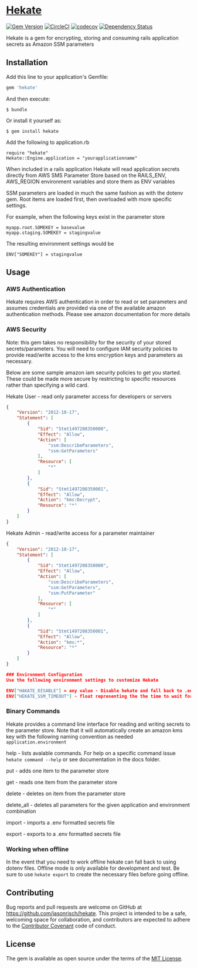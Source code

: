 # [Hekate](http://www.ancient.eu/Hecate/)

[![Gem Version](https://badge.fury.io/rb/hekate.svg)](https://badge.fury.io/rb/hekate)
[![CircleCI](https://circleci.com/gh/krimsonkla/hekate.svg?style=svg)](https://circleci.com/gh/krimsonkla/hekate)
[![codecov](https://codecov.io/gh/krimsonkla/hekate/branch/master/graph/badge.svg)](https://codecov.io/gh/krimsonkla/hekate)
[![Dependency Status](https://gemnasium.com/badges/github.com/krimsonkla/hekate.svg)](https://gemnasium.com/github.com/krimsonkla/hekate)

Hekate is a gem for encrypting, storing and consuming rails application secrets as Amazon SSM parameters

## Installation

Add this line to your application's Gemfile:

```ruby
gem 'hekate'
```

And then execute:

    $ bundle

Or install it yourself as:

    $ gem install hekate
    
Add the following to application.rb
    
    require "hekate"
    Hekate::Engine.application = "yourapplicationname"

When included in a rails application Hekate will read application secrets directly from AWS SMS Parameter Store based on the RAILS_ENV, AWS_REGION environment variables and store them as ENV variables

SSM parameters are loaded in much the same fashion as with the dotenv gem. Root items are loaded first, then overloaded with more specific settings.

For example, when the following keys exist in the parameter store

    myapp.root.SOMEKEY = basevalue
    myapp.staging.SOMEKEY = stagingvalue
    
The resulting environment settings would be

    ENV["SOMEKEY"] = stagingvalue
    
    
## Usage
### AWS Authentication
Hekate requires AWS authentication in order to read or set parameters and assumes credentials are provided via one of the available amazon authentication methods. Please see amazon documentation for more details

### AWS Security
Note: this gem takes no responsibility for the security of your stored secrets/parameters. You will need to configure IAM security policies to provide read/write access to the kms encryption keys and parameters as necessary.

Below are some sample amazon iam security policies to get you started. These could be made more secure by restricting to specific resources rather than specifying a wild card.


Hekate User - read only parameter access for developers or servers
```json
{
    "Version": "2012-10-17",
    "Statement": [
        {
            "Sid": "Stmt1497208350000",
            "Effect": "Allow",
            "Action": [
                "ssm:DescribeParameters",
                "ssm:GetParameters"
            ],
            "Resource": [
                "*"
            ]
        },
        {
            "Sid": "Stmt1497208350001",
            "Effect": "Allow",
            "Action": "kms:Decrypt",
            "Resource": "*"
        }
    ]
}
```

Hekate Admin -  read/write access for a parameter maintainer
```json
{
    "Version": "2012-10-17",
    "Statement": [
        {
            "Sid": "Stmt1497208350000",
            "Effect": "Allow",
            "Action": [
                "ssm:DescribeParameters",
                "ssm:GetParameters",
                "ssm:PutParameter"
            ],
            "Resource": [
                "*"
            ]
        },
        {
            "Sid": "Stmt1497208350001",
            "Effect": "Allow",
            "Action": "kms:*",
            "Resource": "*"
        }
    ]
}

### Environment Configuration
Use the following environment settings to customize Hekate

ENV["HAKATE_DISABLE"] = any value - Disable hekate and fall back to .env files
ENV["HEKATE_SSM_TIMEOUT"] - float representing the the time to wait for a connection to SSM to be made. A timeout will result in hekate falling back to offline mode.

```
### Binary Commands
Hekate provides a command line interface for reading and writing secrets to the parameter store. Note that it will automatically create an amazon kms key with the following naming convention as needed `application.environment`


help - lists avalable commands. For help on a specific command issue `hekate command --help` or see documentation in the docs folder.

put - adds one item to the parameter store

get - reads one item from the parameter store

delete - deletes on item from the parameter store

delete_all - deletes all parameters for the given application and environment combination

import - imports a .env formatted secrets file

export - exports to a .env formatted secrets file

### Working when offline
In the event that you need to work offline hekate can fall back to using dotenv files. Offline mode is only available for development and test. Be sure to use `hekate export` to create the necessary files before going offline.

## Contributing

Bug reports and pull requests are welcome on GitHub at https://github.com/jasonrisch/hekate. This project is intended to be a safe, welcoming space for collaboration, and contributors are expected to adhere to the [Contributor Covenant](http://contributor-covenant.org) code of conduct.


## License

The gem is available as open source under the terms of the [MIT License](http://opensource.org/licenses/MIT).

